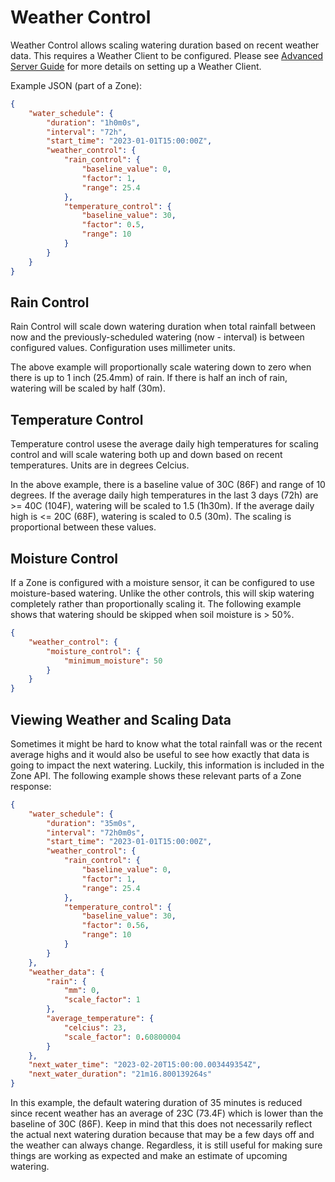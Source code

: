 # Weather Control

Weather Control allows scaling watering duration based on recent weather data. This requires a Weather Client to be configured. Please see [Advanced Server Guide](./app_advanced.md#weather-client) for more details on setting up a Weather Client.

Example JSON (part of a Zone):
```json
{
    "water_schedule": {
        "duration": "1h0m0s",
        "interval": "72h",
        "start_time": "2023-01-01T15:00:00Z",
        "weather_control": {
            "rain_control": {
                "baseline_value": 0,
                "factor": 1,
                "range": 25.4
            },
            "temperature_control": {
                "baseline_value": 30,
                "factor": 0.5,
                "range": 10
            }
        }
    }
}
```

## Rain Control

Rain Control will scale down watering duration when total rainfall between now and the previously-scheduled watering (now - interval) is between configured values. Configuration uses millimeter units.

The above example will proportionally scale watering down to zero when there is up to 1 inch (25.4mm) of rain. If there is half an inch of rain, watering will be scaled by half (30m).

## Temperature Control

Temperature control usese the average daily high temperatures for scaling control and will scale watering both up and down based on recent temperatures. Units are in degrees Celcius.

In the above example, there is a baseline value of 30C (86F) and range of 10 degrees. If the average daily high temperatures in the last 3 days (72h) are >= 40C (104F), watering will be scaled to 1.5 (1h30m). If the average daily high is <= 20C (68F), watering is scaled to 0.5 (30m). The scaling is proportional between these values.

## Moisture Control

If a Zone is configured with a moisture sensor, it can be configured to use moisture-based watering. Unlike the other controls, this will skip watering completely rather than proportionally scaling it. The following example shows that watering should be skipped when soil moisture is > 50%.

```json
{
    "weather_control": {
        "moisture_control": {
            "minimum_moisture": 50
        }
    }
}
```

## Viewing Weather and Scaling Data

Sometimes it might be hard to know what the total rainfall was or the recent average highs and it would also be useful to see how exactly that data is going to impact the next watering. Luckily, this information is included in the Zone API. The following example shows these relevant parts of a Zone response:

```json
{
    "water_schedule": {
        "duration": "35m0s",
        "interval": "72h0m0s",
        "start_time": "2023-01-01T15:00:00Z",
        "weather_control": {
            "rain_control": {
                "baseline_value": 0,
                "factor": 1,
                "range": 25.4
            },
            "temperature_control": {
                "baseline_value": 30,
                "factor": 0.56,
                "range": 10
            }
        }
    },
    "weather_data": {
        "rain": {
            "mm": 0,
            "scale_factor": 1
        },
        "average_temperature": {
            "celcius": 23,
            "scale_factor": 0.60800004
        }
    },
    "next_water_time": "2023-02-20T15:00:00.003449354Z",
    "next_water_duration": "21m16.800139264s"
}
```

In this example, the default watering duration of 35 minutes is reduced since recent weather has an average of 23C (73.4F) which is lower than the baseline of 30C (86F). Keep in mind that this does not necessarily reflect the actual next watering duration because that may be a few days off and the weather can always change. Regardless, it is still useful for making sure things are working as expected and make an estimate of upcoming watering.
